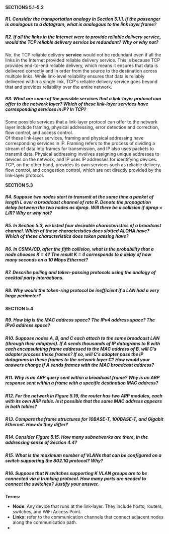 **SECTIONS 5.1–5.2**
##### R1. Consider the transportation analogy in Section 5.1.1. If the passenger is analagous to a datagram, what is analogous to the link layer frame?
##### R2. If all the links in the Internet were to provide reliable delivery service, would the TCP reliable delivery service be redundant? Why or why not?

No, the TCP reliable delivery **service** would not be redundant even if all the links in the Internet provided reliable delivery service. This is because TCP provides end-to-end reliable delivery, which means it ensures that data is delivered correctly and in order from the source to the destination across multiple links. While link-level reliability ensures that data is reliably delivered within a single link, TCP's reliable delivery service goes beyond that and provides reliability over the entire network.

##### R3. What are some of the possible services that a link-layer protocol can offer to the network layer? Which of these link-layer services have corresponding services in IP? In TCP?

Some possible services that a link-layer protocol can offer to the network layer include framing, physical addressing, error detection and correction, flow control, and access control.  
Of these link-layer services, framing and physical addressing have corresponding services in IP. Framing refers to the process of dividing a stream of data into frames for transmission, and IP also uses packets to transmit data. Physical addressing involves assigning unique addresses to devices on the network, and IP uses IP addresses for identifying devices.  
TCP, on the other hand, provides its own services such as reliable delivery, flow control, and congestion control, which are not directly provided by the link-layer protocol.

**SECTION 5.3**
##### R4. Suppose two nodes start to transmit at the same time a packet of length L over a broadcast channel of rate R. Denote the propagation delay between the two nodes as dprop. Will there be a collision if dprop < L/R? Why or why not?

##### R5. In Section 5.3, we listed four desirable characteristics of a broadcast channel. Which of these characteristics does slotted ALOHA have? Which of these characteristics does token passing have?

##### R6. In CSMA/CD, after the fifth collision, what is the probability that a node chooses K = 4? The result K = 4 corresponds to a delay of how many seconds on a 10 Mbps Ethernet?
##### R7. Describe polling and token-passing protocols using the analogy of cocktail party interactions.
##### R8. Why would the token-ring protocol be inefficient if a LAN had a very large perimeter?

**SECTION 5.4**

##### R9. How big is the MAC address space? The IPv4 address space? The IPv6 address space?

##### R10. Suppose nodes A, B, and C each attach to the same broadcast LAN (through their adapters). If A sends thousands of IP datagrams to B with each encapsulating frame addressed to the MAC address of B, will C’s adapter process these frames? If so, will C’s adapter pass the IP datagrams in these frames to the network layer C? How would your answers change if A sends frames with the MAC broadcast address?
##### R11. Why is an ARP query sent within a broadcast frame? Why is an ARP response sent within a frame with a specific destination MAC address?
##### R12. For the network in Figure 5.19, the router has two ARP modules, each with its own ARP table. Is it possible that the same MAC address appears in both tables?
##### R13. Compare the frame structures for 10BASE-T, 100BASE-T, and Gigabit Ethernet. How do they differ?
##### R14. Consider Figure 5.15. How many subnetworks are there, in the addressing sense of Section 4.4?
##### R15. What is the maximum number of VLANs that can be configured on a switch supporting the 802.1Q protocol? Why?
##### R16. Suppose that N switches supporting K VLAN groups are to be connected via a trunking protocol. How many ports are needed to connect the switches? Justify your answer.





**Terms:**
- **Node**: Any device that runs at the link-layer. They include hosts, routers, switches, and WiFi Access Point.
- **Links:** refer to the communication channels that connect adjacent nodes along the communication path.
- 